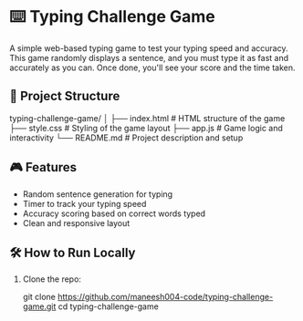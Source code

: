 # ⌨️ Typing Challenge Game

A simple web-based typing game to test your typing speed and accuracy. This game randomly displays a sentence, and you must type it as fast and accurately as you can. Once done, you'll see your score and the time taken.



## 📁 Project Structure

typing-challenge-game/
│
├── index.html # HTML structure of the game
├── style.css # Styling of the game layout
├── app.js # Game logic and interactivity
└── README.md # Project description and setup

## 🎮 Features

- Random sentence generation for typing
- Timer to track your typing speed
- Accuracy scoring based on correct words typed
- Clean and responsive layout

## 🛠️ How to Run Locally

1. Clone the repo:
  
   git clone https://github.com/maneesh004-code/typing-challenge-game.git
   cd typing-challenge-game
